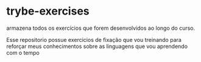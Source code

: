# trybe-exercises
armazena todos os exercícios que forem desenvolvidos ao longo do curso.

Esse repositorio possue exercicios de fixação que vou treinando para reforçar meus conhecimentos sobre as linguagens que vou aprendendo com o tempo 
